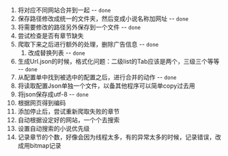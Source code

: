 1. 将对应不同网站合并到一起 -- `done`
3. 保存路径修改成统一的文件夹，然后变成小说名称加网址 -- `done`
4. 将需要修改的路径另外保存到一个文件 -- `done`
5. 尝试检查是否有章节缺失
6. 爬取下来之后进行额外的处理，删除广告信息 -- `done`
   1. 改成替换列表 -- `done`
7. 生成Url.json的时候，格式化问题：二级list的Tab应该是两个，三级三个等等 -- `done`
8. 从配置单中找到被选中的配置之后，进行合并的动作 -- `done`
10. 将读取配置Json单独一个文件，以备其他程序可以简单copy过去用
   1. 将json保存成utf-8 -- `done`
11. 根据网页得到编码
12. 添加停止后，尝试重新爬取失败的章节
13. 自动根据设定好的网站，一个个去搜索
14. 设置自动搜索的小说优先级
15. 记录章节的个数，好像会因为线程太多，有的异常太多的时候，记录错误，改成用bitmap记录